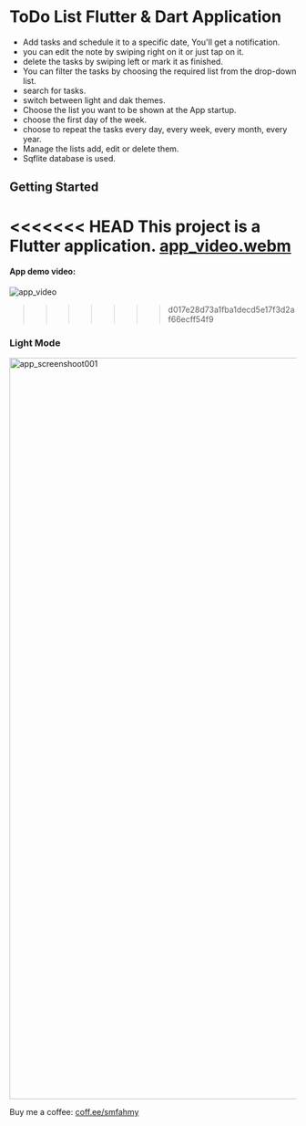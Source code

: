 # ToDo List Flutter & Dart Application

- Add tasks and schedule it to a specific date, You'll get a notification.
- you can edit the note by swiping right on it or just tap on it. 
- delete the tasks by swiping left or mark it as finished. 
- You can filter the tasks by choosing the required list from the drop-down list.
- search for tasks.
- switch between light and dak themes.
- Choose the list you want to be shown at the App startup.
- choose the first day of the week.
- choose to repeat the tasks every day, every week, every month, every year.
- Manage the lists add, edit or delete them.
- Sqflite database is used.

## Getting Started

<<<<<<< HEAD
This project is a Flutter application.
[app_video.webm](https://github.com/user-attachments/assets/d5d0dd63-6b2e-41a9-af37-f3ebccdefd64)
=======
#### App demo video:
![app_video](https://github.com/user-attachments/assets/9514fb48-70ab-4afd-845e-5136f9721a4e)
>>>>>>> d017e28d73a1fba1decd5e17f3d2af66ecff54f9

### Light Mode
<img width="600" height="1300" alt="app_screenshoot001" src="https://github.com/user-attachments/assets/c0d18996-7aac-47e8-b050-24eb96ff4151" />


Buy me a coffee: [coff.ee/smfahmy](https://buymeacoffee.com/smfahmy)
